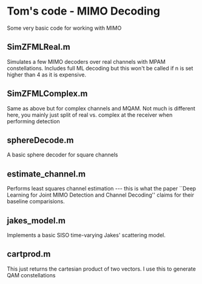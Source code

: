 # Tom's code - MIMO Decoding

Some very basic code for working with MIMO

## SimZFMLReal.m

Simulates a few MIMO decoders over real channels with MPAM constellations.
Includes full ML decoding but this won't be called if n is set higher than
4 as it is expensive.

## SimZFMLComplex.m

Same as above but for complex channels and MQAM.  Not much is different here,
you mainly just split of real vs. complex at the receiver when performing
detection

## sphereDecode.m

A basic sphere decoder for square channels

## estimate_channel.m

Performs least squares channel estimation --- this is what the paper 
``Deep Learning for Joint MIMO Detection and Channel Decoding'' claims for their 
baseline comparisions.

## jakes_model.m

Implements a basic SISO time-varying Jakes' scattering model. 

## cartprod.m

This just returns the cartesian product of two vectors.  I use this to generate
QAM constellations
